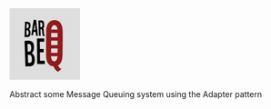 ![BarbeQ](https://github.com/benjamindulau/BarbeQ/blob/master/barbeq.jpg)

Abstract some Message Queuing system using the Adapter pattern
